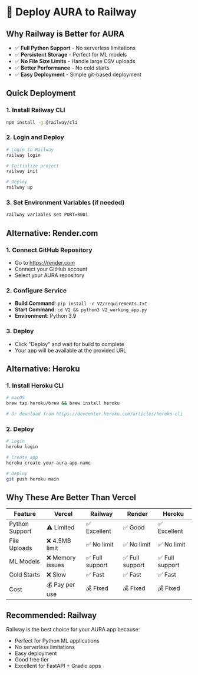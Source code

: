 # 🚂 Deploy AURA to Railway

## Why Railway is Better for AURA
- ✅ **Full Python Support** - No serverless limitations
- ✅ **Persistent Storage** - Perfect for ML models
- ✅ **No File Size Limits** - Handle large CSV uploads
- ✅ **Better Performance** - No cold starts
- ✅ **Easy Deployment** - Simple git-based deployment

## Quick Deployment

### 1. Install Railway CLI
```bash
npm install -g @railway/cli
```

### 2. Login and Deploy
```bash
# Login to Railway
railway login

# Initialize project
railway init

# Deploy
railway up
```

### 3. Set Environment Variables (if needed)
```bash
railway variables set PORT=8001
```

## Alternative: Render.com

### 1. Connect GitHub Repository
- Go to https://render.com
- Connect your GitHub account
- Select your AURA repository

### 2. Configure Service
- **Build Command**: `pip install -r V2/requirements.txt`
- **Start Command**: `cd V2 && python3 V2_working_app.py`
- **Environment**: Python 3.9

### 3. Deploy
- Click "Deploy" and wait for build to complete
- Your app will be available at the provided URL

## Alternative: Heroku

### 1. Install Heroku CLI
```bash
# macOS
brew tap heroku/brew && brew install heroku

# Or download from https://devcenter.heroku.com/articles/heroku-cli
```

### 2. Deploy
```bash
# Login
heroku login

# Create app
heroku create your-aura-app-name

# Deploy
git push heroku main
```

## Why These Are Better Than Vercel

| Feature | Vercel | Railway | Render | Heroku |
|---------|--------|---------|--------|--------|
| Python Support | ⚠️ Limited | ✅ Excellent | ✅ Good | ✅ Excellent |
| File Uploads | ❌ 4.5MB limit | ✅ No limit | ✅ No limit | ✅ No limit |
| ML Models | ❌ Memory issues | ✅ Full support | ✅ Full support | ✅ Full support |
| Cold Starts | ❌ Slow | ✅ Fast | ✅ Fast | ✅ Fast |
| Cost | 💰 Pay per use | 💰 Fixed | 💰 Fixed | 💰 Fixed |

## Recommended: Railway
Railway is the best choice for your AURA app because:
- Perfect for Python ML applications
- No serverless limitations
- Easy deployment
- Good free tier
- Excellent for FastAPI + Gradio apps
